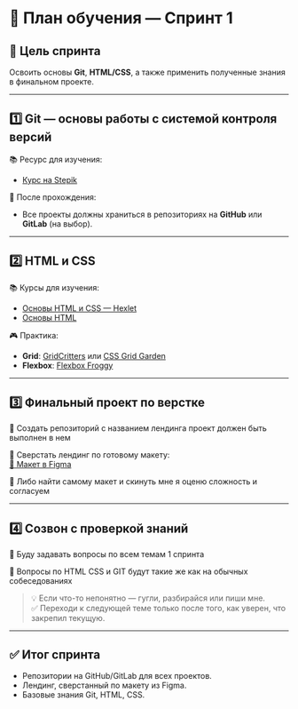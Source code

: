 # 📌 План обучения — Спринт 1

## 🎯 Цель спринта
Освоить основы **Git**, **HTML/CSS**, а также применить полученные знания в финальном проекте.

---

## 1️⃣ Git — основы работы с системой контроля версий
📚 Ресурс для изучения:  
- [Курс на Stepik](https://stepik.org/course/252829/promo?search=7835588303)

🔹 После прохождения:  
- Все проекты должны храниться в репозиториях на **GitHub** или **GitLab** (на выбор).

---

## 2️⃣ HTML и CSS
📚 Курсы для изучения:  
- [Основы HTML и CSS — Hexlet](https://ru.hexlet.io/programs/html-css-basics-free)  
- [Основы HTML](https://katalog-kursov.ru/lessons/html-css/?lesson=osnovnye-ponyatiya-html)  

🎮 Практика:  
- **Grid**: [GridCritters](https://gridcritters.com/) или [CSS Grid Garden](https://cssgridgarden.com/#ru)  
- **Flexbox**: [Flexbox Froggy](https://flexboxfroggy.com/#ru)

---

## 3️⃣ Финальный проект по верстке
🔹 Создать репозиторий с названием лендинга проект должен быть выполнен в нем

🔹 Сверстать лендинг по готовому макету:  
[📄 Макет в Figma](https://www.figma.com/design/hHUlinNdOpwNISq0nFOiZr/%D0%94%D0%B8%D0%B7%D0%B0%D0%B9%D0%BD-%D0%BB%D0%B5%D0%BD%D0%B4%D0%B8%D0%BD%D0%B3%D0%B0---Landing-page-design--Community-?node-id=0-1&p=f&t=bWOiljlPuyB1VgAH-0)

🔹 Либо найти самому макет и скинуть мне я оценю сложность и согласуем

---

## 4️⃣ Созвон с проверкой знаний
🔹 Буду задавать вопросы по всем темам 1 спринта 

🔹 Вопросы по HTML CSS и GIT будут такие же как на обычных собеседованиях

> 💡 Если что-то непонятно — гугли, разбирайся или пиши мне.  
> ✅ Переходи к следующей теме только после того, как уверен, что закрепил текущую.

---

## ✅ Итог спринта
- Репозитории на GitHub/GitLab для всех проектов.
- Лендинг, сверстанный по макету из Figma.
- Базовые знания Git, HTML, CSS.
